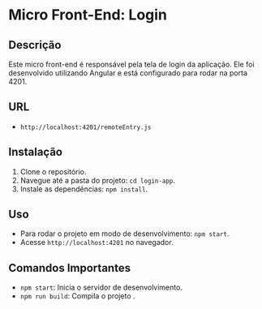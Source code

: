 # Micro Front-End: Login

## Descrição
Este micro front-end é responsável pela tela de login da aplicação. Ele foi desenvolvido utilizando Angular e está configurado para rodar na porta 4201.

## URL
- `http://localhost:4201/remoteEntry.js`

## Instalação
1. Clone o repositório.
2. Navegue até a pasta do projeto: `cd login-app`.
3. Instale as dependências: `npm install`.

## Uso
- Para rodar o projeto em modo de desenvolvimento: `npm start`.
- Acesse `http://localhost:4201` no navegador.

## Comandos Importantes
- `npm start`: Inicia o servidor de desenvolvimento.
- `npm run build`: Compila o projeto .

